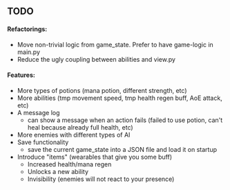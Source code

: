## TODO

#### Refactorings:
* Move non-trivial logic from game_state. Prefer to have game-logic in main.py
* Reduce the ugly coupling between abilities and view.py

#### Features:
* More types of potions (mana potion, different strength, etc)
* More abilities (tmp movement speed, tmp health regen buff, AoE attack, etc)
* A message log
    * can show a message when an action fails (failed to use potion, can't 
    heal because already full health, etc)
* More enemies with different types of AI
* Save functionality
    * save the current game_state into a JSON file and load it on startup
* Introduce "items" (wearables that give you some buff)
    * Increased health/mana regen
    * Unlocks a new ability
    * Invisibility (enemies will not react to your presence)
